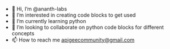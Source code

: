 - 👋 Hi, I’m @ananth-labs
- 👀 I’m interested in creating code blocks to get used
- 🌱 I’m currently learning python
- 💞️ I’m looking to collaborate on python code blocks for different concepts
- 📫 How to reach me apigeecommunity@gmail.com

<!---
ananth-labs/ananth-labs is a ✨ special ✨ repository because its `README.md` (this file) appears on your GitHub profile.
You can click the Preview link to take a look at your changes.
--->
